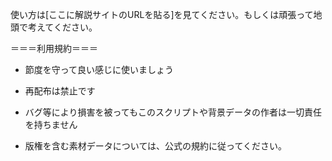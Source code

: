 使い方は[ここに解説サイトのURLを貼る]を見てください。もしくは頑張って地頭で考えてください。

＝＝＝利用規約＝＝＝

- 節度を守って良い感じに使いましょう

- 再配布は禁止です

- バグ等により損害を被ってもこのスクリプトや背景データの作者は一切責任を持ちません

- 版権を含む素材データについては、公式の規約に従ってください。